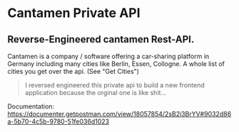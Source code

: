 # Cantamen Private API
## Reverse-Engineered cantamen Rest-API.

Cantamen is a company / software offering a car-sharing platform in Germany including many cities like Berlin, Essen, Collogne. A whole list of cities you get over the api. (See "Get Cities")

> I reversed engineered this private api to build a new frontend application because the orginal one is like shit...

Documentation: https://documenter.getpostman.com/view/18057854/2sB2j3BrYV#9032d86a-5b70-4c5b-9780-51fe036d1023
